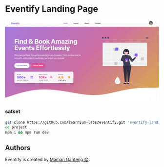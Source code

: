 # Eventify Landing Page

![eventify](/assets/images/preview.png)

### satset

```bash
git clone https://github.com/learnium-labs/eventify.git 'eventify-landing-page'
cd project
npm i && npm run dev
```

## Authors

Eventify is created by [Maman Ganteng 😎](https://github.com/arewtech).

